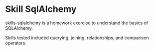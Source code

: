 # Skill SqlAlchemy
skills-sqlalchemy is a homework exercise to understand the basics of SQLAlchemy. 

Skills tested included querying, joining, relationships, and comparison operators.

